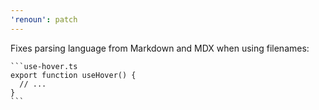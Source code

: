 ```yaml
---
'renoun': patch
---
```


Fixes parsing language from Markdown and MDX when using filenames:

````mdx
```use-hover.ts
export function useHover() {
  // ...
}
```
````
